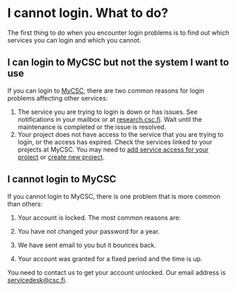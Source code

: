 # I cannot login. What to do?

The first thing to do when you encounter login problems is to find out which services you can login and which you cannot.

## I can login to MyCSC but not the system I want to use

If you can login to [MyCSC](https://my.csc.fi), there are two common reasons for
login problems affecting other services:

1. The service you are trying to login is down or has issues. See notifications
in your mailbox or at [research.csc.fi](https://research.csc.fi). Wait until the
maintenance is completed or the issue is resolved.
1. Your project does not have access to the service that you are trying to
login, or the access has expired. Check the services linked to your projects at
MyCSC. You may need to [add service access for your
project](../../accounts/how-to-add-service-access-for-project.md) or [create new
project](../../accounts/how-to-create-new-project.md).

## I cannot login to MyCSC

If you cannot login to MyCSC, there is one problem that is more common than
others:

1. Your account is locked. The most common reasons are:

  1. You have not changed your password for a year.
  1. We have sent email to you but it bounces back.
  1. Your account was granted for a fixed period and the time is up.

You need to contact us to get your account unlocked. Our email address is
servicedesk@csc.fi.
